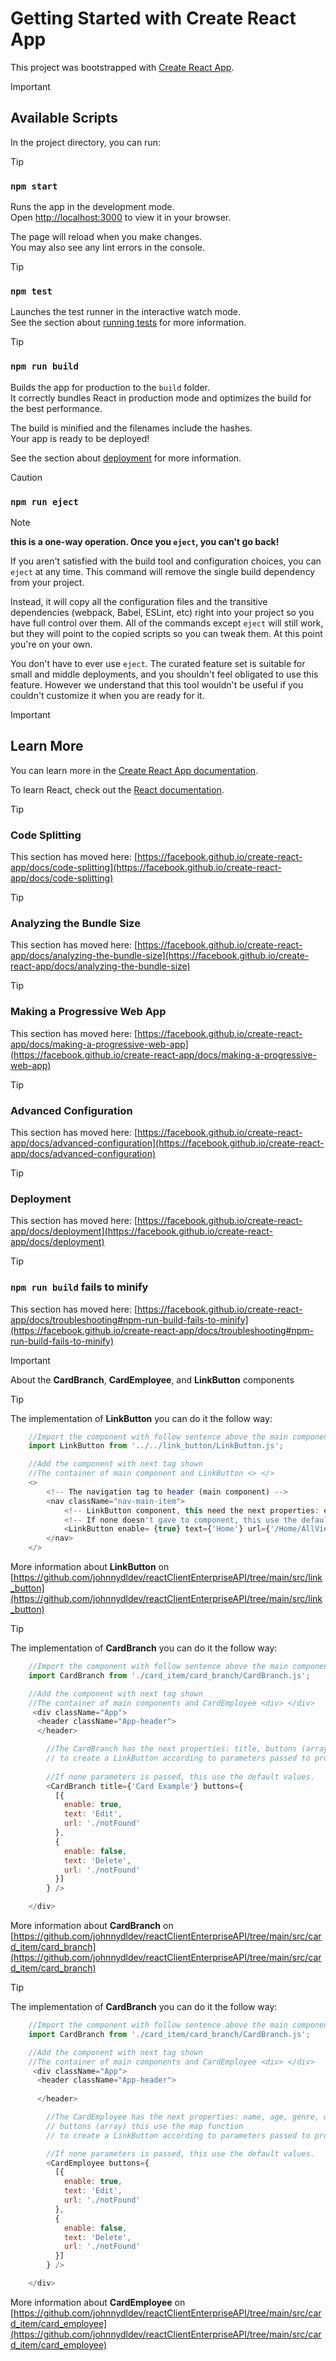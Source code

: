 # Getting Started with Create React App

This project was bootstrapped with [Create React App](https://github.com/facebook/create-react-app).

> [!IMPORTANT]
> ## Available Scripts

In the project directory, you can run:

> [!TIP]
> ### `npm start`

Runs the app in the development mode.\
Open [http://localhost:3000](http://localhost:3000) to view it in your browser.

The page will reload when you make changes.\
You may also see any lint errors in the console.

> [!TIP]
> ### `npm test`

Launches the test runner in the interactive watch mode.\
See the section about [running tests](https://facebook.github.io/create-react-app/docs/running-tests) for more information.

> [!TIP]
> ### `npm run build`

Builds the app for production to the `build` folder.\
It correctly bundles React in production mode and optimizes the build for the best performance.

The build is minified and the filenames include the hashes.\
Your app is ready to be deployed!

See the section about [deployment](https://facebook.github.io/create-react-app/docs/deployment) for more information.

> [!CAUTION]
### `npm run eject`

> [!NOTE]
**this is a one-way operation. Once you `eject`, you can't go back!**

If you aren't satisfied with the build tool and configuration choices, you can `eject` at any time. This command will remove the single build dependency from your project.

Instead, it will copy all the configuration files and the transitive dependencies (webpack, Babel, ESLint, etc) right into your project so you have full control over them. All of the commands except `eject` will still work, but they will point to the copied scripts so you can tweak them. At this point you're on your own.

You don't have to ever use `eject`. The curated feature set is suitable for small and middle deployments, and you shouldn't feel obligated to use this feature. However we understand that this tool wouldn't be useful if you couldn't customize it when you are ready for it.

> [!IMPORTANT]
> ## Learn More

You can learn more in the [Create React App documentation](https://facebook.github.io/create-react-app/docs/getting-started).

To learn React, check out the [React documentation](https://reactjs.org/).

> [!TIP]
> ### Code Splitting

This section has moved here: [https://facebook.github.io/create-react-app/docs/code-splitting](https://facebook.github.io/create-react-app/docs/code-splitting)

> [!TIP]
> ### Analyzing the Bundle Size

This section has moved here: [https://facebook.github.io/create-react-app/docs/analyzing-the-bundle-size](https://facebook.github.io/create-react-app/docs/analyzing-the-bundle-size)

> [!TIP]
> ### Making a Progressive Web App

This section has moved here: [https://facebook.github.io/create-react-app/docs/making-a-progressive-web-app](https://facebook.github.io/create-react-app/docs/making-a-progressive-web-app)

> [!TIP]
> ### Advanced Configuration

This section has moved here: [https://facebook.github.io/create-react-app/docs/advanced-configuration](https://facebook.github.io/create-react-app/docs/advanced-configuration)

> [!TIP]
> ### Deployment

This section has moved here: [https://facebook.github.io/create-react-app/docs/deployment](https://facebook.github.io/create-react-app/docs/deployment)

> [!TIP]
> ### `npm run build` fails to minify

This section has moved here: [https://facebook.github.io/create-react-app/docs/troubleshooting#npm-run-build-fails-to-minify](https://facebook.github.io/create-react-app/docs/troubleshooting#npm-run-build-fails-to-minify)


> [!IMPORTANT]
> About the **CardBranch**, **CardEmployee**, and **LinkButton** components 


> [!TIP]
> The implementation of **LinkButton** you can do it the follow way:

```javascript
    //Import the component with follow sentence above the main component with you've been work
    import LinkButton from '../../link_button/LinkButton.js';

    //Add the component with next tag shown
    //The container of main component and LinkButton <> </>
    <> 
        <!-- The navigation tag to header (main component) -->
        <nav className="nav-main-item">
            <!-- LinkButton component, this need the next properties: enable, text and url -->
            <!-- If none doesn't gave to component, this use the default properties. -->
            <LinkButton enable= {true} text={'Home'} url={'/Home/AllViews'} />
        </nav>
    </>

```
More information about **LinkButton** on [https://github.com/johnnydldev/reactClientEnterpriseAPI/tree/main/src/link_button](https://github.com/johnnydldev/reactClientEnterpriseAPI/tree/main/src/link_button)


> [!TIP]
> The implementation of **CardBranch** you can do it the follow way:

```javascript
    //Import the component with follow sentence above the main component with you've been work
    import CardBranch from './card_item/card_branch/CardBranch.js';

    //Add the component with next tag shown
    //The container of main components and CardEmployee <div> </div>
     <div className="App">
      <header className="App-header">
      </header>

        //The CardBranch has the next properties: title, buttons (array) this use the map function 
        // to create a LinkButton according to parameters passed to property. 
        
        //If none parameters is passed, this use the default values. 
        <CardBranch title={'Card Example'} buttons={
          [{
            enable: true,
            text: 'Edit',
            url: './notFound'
          },
          {
            enable: false,
            text: 'Delete',
            url: './notFound'
          }]
        } />

    </div>

```
More information about **CardBranch** on [https://github.com/johnnydldev/reactClientEnterpriseAPI/tree/main/src/card_item/card_branch](https://github.com/johnnydldev/reactClientEnterpriseAPI/tree/main/src/card_item/card_branch)



> [!TIP]
> The implementation of **CardBranch** you can do it the follow way:

```javascript
    //Import the component with follow sentence above the main component with you've been work
    import CardBranch from './card_item/card_branch/CardBranch.js';

    //Add the component with next tag shown
    //The container of main components and CardEmployee <div> </div>
     <div className="App">
      <header className="App-header">
        
      </header>

        //The CardEmployee has the next properties: name, age, genre, work_description, branch, and 
        // buttons (array) this use the map function 
        // to create a LinkButton according to parameters passed to property.  

        //If none parameters is passed, this use the default values.
        <CardEmployee buttons={
          [{
            enable: true,
            text: 'Edit',
            url: './notFound'
          },
          {
            enable: false,
            text: 'Delete',
            url: './notFound'
          }]
        } />

    </div>

```
More information about **CardEmployee** on [https://github.com/johnnydldev/reactClientEnterpriseAPI/tree/main/src/card_item/card_employee](https://github.com/johnnydldev/reactClientEnterpriseAPI/tree/main/src/card_item/card_employee)
